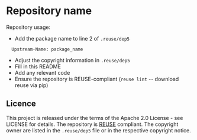 # Repository name

Repository usage:
* Add the package name to line 2 of `.reuse/dep5`
```
  Upstream-Name: package_name
```
* Adjust the copyright information in `.reuse/dep5`
* Fill in this README
* Add any relevant code
* Ensure the repository is REUSE-compliant (`reuse lint` -- download reuse via pip)

## Licence

This project is released under the terms of the Apache 2.0 License - see LICENSE for details.
The repository is [REUSE](https://reuse.software) compliant. The copyright owner are listed in the `.reuse/dep5` file or in the respective copyright notice.
